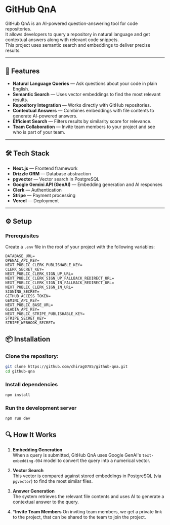 # GitHub QnA

GitHub QnA is an AI-powered question-answering tool for code repositories.  
It allows developers to query a repository in natural language and get contextual answers along with relevant code snippets.  
This project uses semantic search and embeddings to deliver precise results.

---

## 🚀 Features

- **Natural Language Queries** — Ask questions about your code in plain English.  
- **Semantic Search** — Uses vector embeddings to find the most relevant results.  
- **Repository Integration** — Works directly with GitHub repositories.  
- **Contextual Answers** — Combines embeddings with file contents to generate AI-powered answers.  
- **Efficient Search** — Filters results by similarity score for relevance.  
- **Team Collaboration** — Invite team members to your project and see who is part of your team.    

---

## 🛠 Tech Stack

- **Next.js** — Frontend framework  
- **Drizzle ORM** — Database abstraction  
- **pgvector** — Vector search in PostgreSQL  
- **Google Gemini API (GenAI)** — Embedding generation and AI responses  
- **Clerk** — Authentication  
- **Stripe** — Payment processing  
- **Vercel** — Deployment  

---

## ⚙️ Setup

### Prerequisites

Create a `.env` file in the root of your project with the following variables:

```env
DATABASE_URL=
OPENAI_API_KEY=
NEXT_PUBLIC_CLERK_PUBLISHABLE_KEY=
CLERK_SECRET_KEY=
NEXT_PUBLIC_CLERK_SIGN_UP_URL=
NEXT_PUBLIC_CLERK_SIGN_UP_FALLBACK_REDIRECT_URL=
NEXT_PUBLIC_CLERK_SIGN_IN_FALLBACK_REDIRECT_URL=
NEXT_PUBLIC_CLERK_SIGN_IN_URL=
SIGNING_SECRET=
GITHUB_ACCESS_TOKEN=
GEMINI_API_KEY=
NEXT_PUBLIC_BASE_URL=
GLADIA_API_KEY=
NEXT_PUBLIC_STRIPE_PUBLISHABLE_KEY=
STRIPE_SECRET_KEY=
STRIPE_WEBHOOK_SECRET=
```

## 📦 Installation

### Clone the repository:

```bash
git clone https://github.com/chirag0785/github-qna.git
cd github-qna
```

### Install dependencies
```bash
npm install
```

### Run the development server
```bash
npm run dev
```

## 🔍 How It Works

1. **Embedding Generation**  
   When a query is submitted, GitHub QnA uses Google GenAI's `text-embedding-004` model to convert the query into a numerical vector.

2. **Vector Search**  
   This vector is compared against stored embeddings in PostgreSQL (via `pgvector`) to find the most similar files.

3. **Answer Generation**  
   The system retrieves the relevant file contents and uses AI to generate a contextual answer to the query.

4. ***Invite Team Members**
   On inviting team members, we get a private link to the project, that can be shared to the team to join the project.


